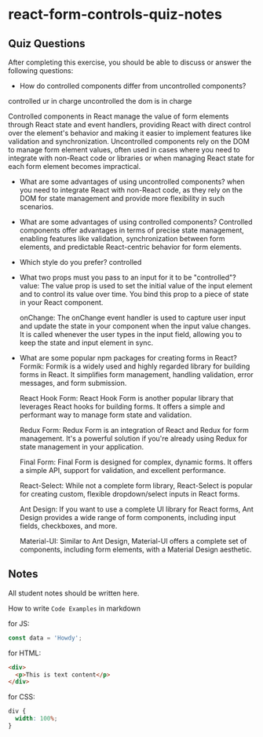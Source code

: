 # react-form-controls-quiz-notes

## Quiz Questions

After completing this exercise, you should be able to discuss or answer the following questions:

- How do controlled components differ from uncontrolled components?

controlled ur in charge
uncontrolled the dom is in charge

Controlled components in React manage the value of form elements through React state and event handlers, providing React with direct control over the element's behavior and making it easier to implement features like validation and synchronization.
Uncontrolled components rely on the DOM to manage form element values, often used in cases where you need to integrate with non-React code or libraries or when managing React state for each form element becomes impractical.

- What are some advantages of using uncontrolled components?
  when you need to integrate React with non-React code, as they rely on the DOM for state management and provide more flexibility in such scenarios.

- What are some advantages of using controlled components?
  Controlled components offer advantages in terms of precise state management, enabling features like validation, synchronization between form elements, and predictable React-centric behavior for form elements.

- Which style do you prefer?
  controlled

- What two props must you pass to an input for it to be "controlled"?
  value: The value prop is used to set the initial value of the input element and to control its value over time. You bind this prop to a piece of state in your React component.

  onChange: The onChange event handler is used to capture user input and update the state in your component when the input value changes. It is called whenever the user types in the input field, allowing you to keep the state and input element in sync.

- What are some popular npm packages for creating forms in React?
  Formik: Formik is a widely used and highly regarded library for building forms in React. It simplifies form management, handling validation, error messages, and form submission.

  React Hook Form: React Hook Form is another popular library that leverages React hooks for building forms. It offers a simple and performant way to manage form state and validation.

  Redux Form: Redux Form is an integration of React and Redux for form management. It's a powerful solution if you're already using Redux for state management in your application.

  Final Form: Final Form is designed for complex, dynamic forms. It offers a simple API, support for validation, and excellent performance.

  React-Select: While not a complete form library, React-Select is popular for creating custom, flexible dropdown/select inputs in React forms.

  Ant Design: If you want to use a complete UI library for React forms, Ant Design provides a wide range of form components, including input fields, checkboxes, and more.

  Material-UI: Similar to Ant Design, Material-UI offers a complete set of components, including form elements, with a Material Design aesthetic.

## Notes

All student notes should be written here.

How to write `Code Examples` in markdown

for JS:

```javascript
const data = 'Howdy';
```

for HTML:

```html
<div>
  <p>This is text content</p>
</div>
```

for CSS:

```css
div {
  width: 100%;
}
```
